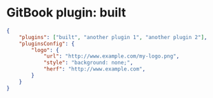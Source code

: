 GitBook plugin: built
===========================
```json
{
    "plugins": ["built", "another plugin 1", "another plugin 2"],
    "pluginsConfig": {
        "logo": {
            "url": "http://www.example.com/my-logo.png",
            "style": "background: none;",
            "herf": "http://www.example.com",
        }
    }
}
```